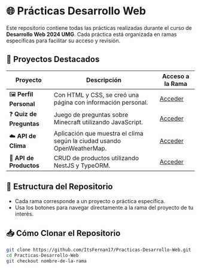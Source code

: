 # 🌐 Prácticas Desarrollo Web

Este repositorio contiene todas las prácticas realizadas durante el curso de **Desarrollo Web 2024 UMG**. Cada práctica está organizada en ramas específicas para facilitar su acceso y revisión.

## 🚀 Proyectos Destacados

| Proyecto                | Descripción                                              | Acceso a la Rama               |
|-------------------------|----------------------------------------------------------|--------------------------------|
| 🖼️ **Perfil Personal**   | Con HTML y CSS, se creó una página con información personal. | [Acceder](https://github.com/ItsFernan17/Practicas-Desarrollo-Web/tree/Perfil-Estudiante) |
| ❓ **Quiz de Preguntas**  | Juego de preguntas sobre Minecraft utilizando JavaScript. | [Acceder](https://github.com/ItsFernan17/Practicas-Desarrollo-Web/tree/Quiz) |
| ☁️ **API de Clima**      | Aplicación que muestra el clima según la ciudad usando OpenWeatherMap. | [Acceder](https://github.com/ItsFernan17/Practicas-Desarrollo-Web/tree/API-Clima) |
| 🛒 **API de Productos**  | CRUD de productos utilizando NestJS y TypeORM.            | [Acceder](https://github.com/ItsFernan17/Practicas-Desarrollo-Web/tree/API-Productos) |

## 📂 Estructura del Repositorio

- Cada rama corresponde a un proyecto o práctica específica.
- Usa los botones para navegar directamente a la rama del proyecto de tu interés.

## 📥 Cómo Clonar el Repositorio

```bash
git clone https://github.com/ItsFernan17/Practicas-Desarrollo-Web.git
cd Practicas-Desarrollo-Web
git checkout nombre-de-la-rama
